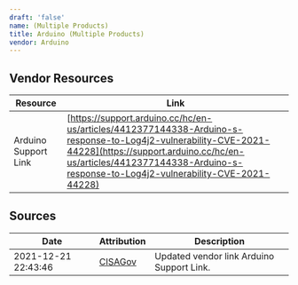 ```yaml
---
draft: 'false'
name: (Multiple Products)
title: Arduino (Multiple Products)
vendor: Arduino
---
```


## Vendor Resources
| Resource | Link |
| --- | --- |
| Arduino Support Link | [https://support.arduino.cc/hc/en-us/articles/4412377144338-Arduino-s-response-to-Log4j2-vulnerability-CVE-2021-44228](https://support.arduino.cc/hc/en-us/articles/4412377144338-Arduino-s-response-to-Log4j2-vulnerability-CVE-2021-44228) |



## Sources
| Date | Attribution | Description |
| --- | --- | --- |
| 2021-12-21 22:43:46 | [CISAGov](https://raw.githubusercontent.com/cisagov/log4j-affected-db/develop/README.md) | Updated vendor link Arduino Support Link.  |
